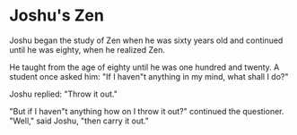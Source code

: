 # Joshu's Zen

Joshu began the study of Zen when he was sixty years old and continued until he was eighty, when he realized Zen.

He taught from the age of eighty until he was one hundred and twenty. A student once asked him: "If I haven"t anything in my mind, what shall I do?"

Joshu replied: "Throw it out."

"But if I haven"t anything how on I throw it out?" continued the questioner. "Well," said Joshu, "then carry it out."
